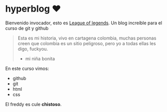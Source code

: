 # hyperblog  :heart:
Bienvenido invocador, esto es [League of legends](http://https://www.leagueoflegends.com/es-mx/ "League of legends").
Un blog increíble para el curso de git y github

> Esta es mi historia, vivo en cartagena colombia, muchas personas creen que colombia es un sitio peligroso, pero yo a todas ellas les digo, fuckyou.
> - mi niña bonita

En este curso vimos:
* github
* git
* html
* css

El freddy es cule **chistoso**.
